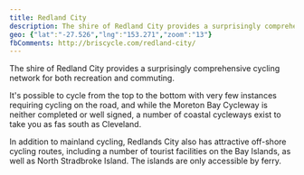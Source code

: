 ```yaml
---
title: Redland City
description: The shire of Redland City provides a surprisingly comprehensive cycling network for both recreation and commuting.
geo: {"lat":"-27.526","lng":"153.271","zoom":"13"}
fbComments: http://briscycle.com/redland-city/
---
```

The shire of Redland City provides a surprisingly comprehensive cycling network for both recreation and commuting.

It's possible to cycle from the top to the bottom with very few instances requiring cycling on the road, and while the Moreton Bay Cycleway is neither completed or well signed, a number of coastal cycleways exist to take you as fas south as Cleveland.

In addition to mainland cycling, Redlands City also has attractive off-shore cycling routes, including a number of tourist facilities on the Bay Islands, as well as North Stradbroke Island. The islands are only accessible by ferry. 
